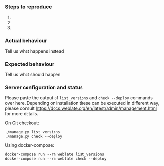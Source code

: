 ### Steps to reproduce

1.
2.
3.

### Actual behaviour

Tell us what happens instead

### Expected behaviour

Tell us what should happen

### Server configuration and status

Please paste the output of `list_versions` and `check --deploy` commands over
here. Depending on installation these can be executed in different way, please
consult https://docs.weblate.org/en/latest/admin/management.html for more
details.

On Git checkout:

```
./manage.py list_versions
./manage.py check --deploy
```

Using docker-compose:

```
docker-compose run --rm weblate list_versions
docker-compose run --rm weblate check --deploy
```
